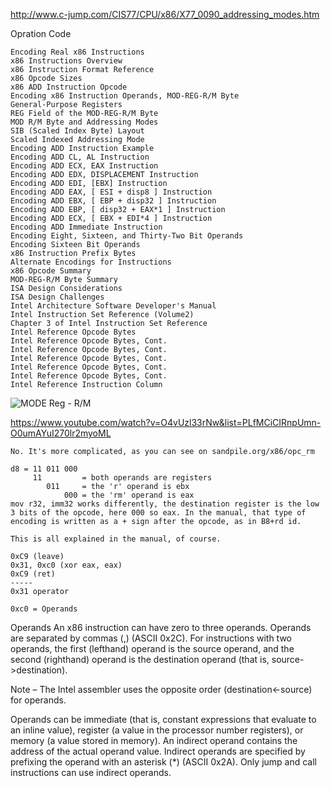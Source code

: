 http://www.c-jump.com/CIS77/CPU/x86/X77_0090_addressing_modes.htm

Opration Code 

```
Encoding Real x86 Instructions
x86 Instructions Overview
x86 Instruction Format Reference
x86 Opcode Sizes
x86 ADD Instruction Opcode
Encoding x86 Instruction Operands, MOD-REG-R/M Byte
General-Purpose Registers
REG Field of the MOD-REG-R/M Byte
MOD R/M Byte and Addressing Modes
SIB (Scaled Index Byte) Layout
Scaled Indexed Addressing Mode
Encoding ADD Instruction Example
Encoding ADD CL, AL Instruction
Encoding ADD ECX, EAX Instruction
Encoding ADD EDX, DISPLACEMENT Instruction
Encoding ADD EDI, [EBX] Instruction
Encoding ADD EAX, [ ESI + disp8 ] Instruction
Encoding ADD EBX, [ EBP + disp32 ] Instruction
Encoding ADD EBP, [ disp32 + EAX*1 ] Instruction
Encoding ADD ECX, [ EBX + EDI*4 ] Instruction
Encoding ADD Immediate Instruction
Encoding Eight, Sixteen, and Thirty-Two Bit Operands
Encoding Sixteen Bit Operands
x86 Instruction Prefix Bytes
Alternate Encodings for Instructions
x86 Opcode Summary
MOD-REG-R/M Byte Summary
ISA Design Considerations
ISA Design Challenges
Intel Architecture Software Developer's Manual
Intel Instruction Set Reference (Volume2)
Chapter 3 of Intel Instruction Set Reference
Intel Reference Opcode Bytes
Intel Reference Opcode Bytes, Cont.
Intel Reference Opcode Bytes, Cont.
Intel Reference Opcode Bytes, Cont.
Intel Reference Opcode Bytes, Cont.
Intel Reference Opcode Bytes, Cont.
Intel Reference Instruction Column
```


![MODE Reg - R/M](https://raw.githubusercontent.com/devnaelson/assembly/master/Reverse%20Engineering%20Code%20with%20IDA%20Pro/MOD-REG-R/rm.png)

https://www.youtube.com/watch?v=O4vUzl33rNw&list=PLfMCiCIRnpUmn-O0umAYuI270lr2myoML

```
No. It's more complicated, as you can see on sandpile.org/x86/opc_rm

d8 = 11 011 000
     11         = both operands are registers
        011     = the 'r' operand is ebx
            000 = the 'rm' operand is eax
mov r32, imm32 works differently, the destination register is the low 3 bits of the opcode, here 000 so eax. In the manual, that type of encoding is written as a + sign after the opcode, as in B8+rd id.

This is all explained in the manual, of course.
```

```
0xC9 (leave)
0x31, 0xc0 (xor eax, eax)
0xC9 (ret)
-----
0x31 operator 

0xc0 = Operands

```
Operands
An x86 instruction can have zero to three operands. Operands are separated by commas (,) (ASCII 0x2C). For instructions with two operands, the first (lefthand) operand is the source operand, and the second (righthand) operand is the destination operand (that is, source->destination).

Note –
The Intel assembler uses the opposite order (destination<-source) for operands.

Operands can be immediate (that is, constant expressions that evaluate to an inline value), register (a value in the processor number registers), or memory (a value stored in memory). An indirect operand contains the address of the actual operand value. Indirect operands are specified by prefixing the operand with an asterisk (*) (ASCII 0x2A). Only jump and call instructions can use indirect operands.


